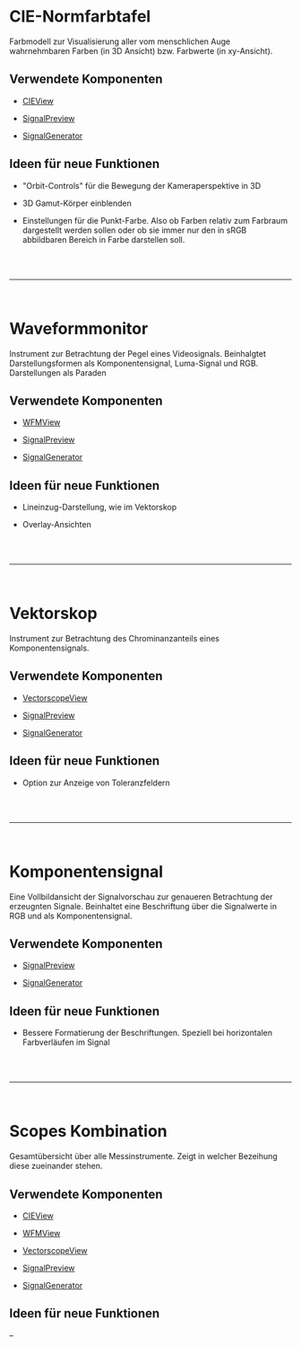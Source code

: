
# CIE-Normfarbtafel

Farbmodell zur Visualisierung aller vom menschlichen Auge wahrnehmbaren Farben (in 3D Ansicht) bzw. Farbwerte (in xy-Ansicht).

## Verwendete Komponenten

- [CIEView](Components.md#cieview)

- [SignalPreview](Components.md#signalpreview)

- [SignalGenerator](Components.md#signalgenerator)

## Ideen für neue Funktionen

- "Orbit-Controls" für die Bewegung der Kameraperspektive in 3D

- 3D Gamut-Körper einblenden

- Einstellungen für die Punkt-Farbe. Also ob Farben relativ zum Farbraum dargestellt werden sollen oder ob sie immer nur den in sRGB abbildbaren Bereich in Farbe darstellen soll.

</br>
</br>

---

</br>

# Waveformmonitor

Instrument zur Betrachtung der Pegel eines Videosignals. Beinhalgtet Darstellungsformen als Komponentensignal, Luma-Signal und RGB. Darstellungen als Paraden

## Verwendete Komponenten

- [WFMView](Components.md#wfmview)

- [SignalPreview](Components.md#signalpreview)

- [SignalGenerator](Components.md#signalgenerator)

## Ideen für neue Funktionen

- Lineinzug-Darstellung, wie im Vektorskop

- Overlay-Ansichten

</br>
</br>

---

</br>

# Vektorskop

Instrument zur Betrachtung des Chrominanzanteils eines Komponentensignals.

## Verwendete Komponenten

- [VectorscopeView](Components.md#vectorscopeview)

- [SignalPreview](Components.md#signalpreview)

- [SignalGenerator](Components.md#signalgenerator)

## Ideen für neue Funktionen

- Option zur Anzeige von Toleranzfeldern


</br>
</br>

---

</br>

# Komponentensignal

Eine Vollbildansicht der Signalvorschau zur genaueren Betrachtung der erzeugnten Signale.
Beinhaltet eine Beschriftung über die Signalwerte in RGB und als Komponentensignal.

## Verwendete Komponenten

- [SignalPreview](Components.md#signalpreview)

- [SignalGenerator](Components.md#signalgenerator)

## Ideen für neue Funktionen

- Bessere Formatierung der Beschriftungen. Speziell bei horizontalen Farbverläufen im Signal

</br>
</br>

---

</br>

# Scopes Kombination

Gesamtübersicht über alle Messinstrumente. Zeigt in welcher Bezeihung diese zueinander stehen.

## Verwendete Komponenten

- [CIEView](Components.md#cieview)

- [WFMView](Components.md#wfmview)

- [VectorscopeView](Components.md#vectorscopeview)

- [SignalPreview](Components.md#signalpreview)

- [SignalGenerator](Components.md#signalgenerator)

## Ideen für neue Funktionen

–
